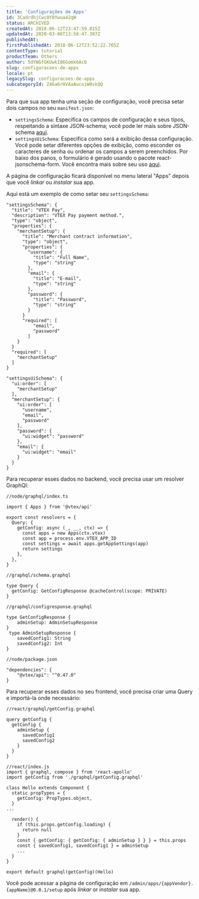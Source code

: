 ```yaml
---
title: 'Configurações de Apps'
id: 3CadrdhjCwc0Y8Ywua42qW
status: ARCHIVED
createdAt: 2018-06-12T23:47:59.815Z
updatedAt: 2020-03-06T13:58:47.397Z
publishedAt: 
firstPublishedAt: 2018-06-12T23:52:22.765Z
contentType: tutorial
productTeam: Others
author: 5dYWGfGKUwkI86Gomk6AcQ
slug: configuracoes-de-apps
locale: pt
legacySlug: configuracoes-de-apps
subcategoryId: Z46a6rHVAaAucoiW0skQQ
---
```


Para que sua app tenha uma seção de configuração, você precisa setar dois campos no seu `manifest.json`:
- `settingsSchema`: Especifica os campos de configuração e seus tipos, respeitando a sintaxe JSON-schema; você pode ler mais sobre JSON-schema [aqui](http://json-schema.org/latest/json-schema-validation.html).
- `settingsUiSchema`: Especifica como será a exibição dessa configuração. Você pode setar diferentes opções de exibição, como esconder os caracteres de senha ou ordenar os campos a serem preenchidos. Por baixo dos panos, o formulário é gerado usando o pacote react-jsonschema-form. Você encontra mais sobre seu uso [aqui](https://github.com/mozilla-services/react-jsonschema-form).

A página de configuração ficará disponível no menu lateral "Apps" depois que você _linkar_ ou _instalar_ sua app.

Aqui está um exemplo de como setar seu `settingsSchema`:
```
"settingsSchema": {
  "title": "VTEX Pay",
  "description": "VTEX Pay payment method.",
  "type": "object",
  "properties": {
    "merchantSetup": {
      "title": "Merchant contract information",
      "type": "object",
      "properties": {
        "username": {
          "title": "Full Name",
          "type": "string"
        },
        "email": {
          "title": "E-mail",
          "type": "string"
        },
        "password": {
          "title": "Password",
          "type": "string"
        }
      }
      "required": [
          "email",
          "password"
        ]
    }
  }
  "required": [
    "merchantSetup"
  ]
}
```

```
"settingsUiSchema": {
  "ui:order": [
    "merchantSetup"
  ],
  "merchantSetup": {
    "ui:order": [
      "username",
      "email",
      "password"
    ],
    "password": {
      "ui:widget": "password"
    },
    "email": {
      "ui:widget": "email"
    }
  }
}
```

Para recuperar esses dados no backend, você precisa usar um resolver GraphQl:

```
//node/graphql/index.ts

import { Apps } from '@vtex/api'

export const resolvers = {
  Query: {
    getConfig: async (_, __, ctx) => {
      const apps = new Apps(ctx.vtex)
      const app = process.env.VTEX_APP_ID
      const settings = await apps.getAppSettings(app)
      return settings
    },
  },
}

//graphql/schema.graphql

type Query {
  getConfig: GetConfigResponse @cacheControl(scope: PRIVATE)
}

//graphql/configresponse.graphql

type GetConfigResponse {
    adminSetup: AdminSetupResponse
}
 type AdminSetupResponse {
    savedConfig1: String
    savedConfig2: Int
}

//node/package.json

"dependencies": {
    "@vtex/api": "^0.47.0"
}
````
Para recuperar esses dados no seu frontend, você precisa criar uma Query e importá-la onde necessário:

```
//react/graphql/getConfig.graphql

query getConfig {
  getConfig {
    adminSetup {
      savedConfig1
      savedConfig2
    }
  }
}

//react/index.js
import { graphql, compose } from 'react-apollo'
import getConfig from './graphql/getConfig.graphql'

class Hello extends Component {
  static propTypes = {
    getConfig: PropTypes.object,
  }
...

  render() {
    if (this.props.getConfig.loading) {
      return null
    }
    const { getConfig: { getConfig: { adminSetup } } } = this.props
    const { savedConfig1, savedConfig1 } = adminSetup
    ...
  }
}
    
export default graphql(getConfig)(Hello)
```

Você pode acessar a página de configuração em `/admin/apps/{appVendor}.{appName}@0.0.1/setup` após _linkar_ or _instalar_ sua app.
